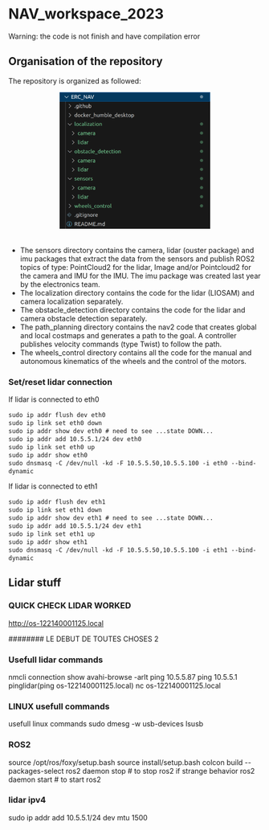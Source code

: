 # NAV_workspace_2023

Warning: the code is not finish and have compilation error


## Organisation of the repository

The repository is organized as followed:

<div style="text-align:center">
    <img src="doc/repo_structure.png" alt="Structure" width="300"/>
</div>
<br>


* The sensors directory contains the camera, lidar (ouster package) and imu packages that extract the data from the sensors and publish ROS2 topics of type: PointCloud2 for the lidar, Image and/or Pointcloud2 for the camera and IMU for the IMU. The imu package was created last year by the electronics team.
* The localization directory contains the code for the lidar (LIOSAM) and camera localization separately. 
* The obstacle_detection directory contains the code for the lidar and camera obstacle detection separately. 
* The path_planning directory contains the nav2 code that creates global and local costmaps and generates a path to the goal. A controller publishes velocity commands (type Twist) to follow the path. 
* The wheels_control directory contains all the code for the manual and autonomous kinematics of the wheels and the control of the motors.




### Set/reset lidar connection

If lidar is connected to eth0

    sudo ip addr flush dev eth0
    sudo ip link set eth0 down
    sudo ip addr show dev eth0 # need to see ...state DOWN...
    sudo ip addr add 10.5.5.1/24 dev eth0
    sudo ip link set eth0 up
    sudo ip addr show eth0
    sudo dnsmasq -C /dev/null -kd -F 10.5.5.50,10.5.5.100 -i eth0 --bind-dynamic

If lidar is connected to eth1

    sudo ip addr flush dev eth1
    sudo ip link set eth1 down
    sudo ip addr show dev eth1 # need to see ...state DOWN...
    sudo ip addr add 10.5.5.1/24 dev eth1
    sudo ip link set eth1 up
    sudo ip addr show eth1
    sudo dnsmasq -C /dev/null -kd -F 10.5.5.50,10.5.5.100 -i eth1 --bind-dynamic







## Lidar stuff
### QUICK CHECK LIDAR WORKED
http://os-122140001125.local











######## LE DEBUT DE TOUTES CHOSES 2



### Usefull lidar commands
nmcli connection show
avahi-browse -arlt
ping 10.5.5.87
ping 10.5.5.1
pinglidar(ping os-122140001125.local)
nc os-122140001125.local


### LINUX usefull commands
usefull linux commands
sudo dmesg -w
usb-devices
lsusb


### ROS2
source /opt/ros/foxy/setup.bash
source install/setup.bash
colcon build --packages-select
ros2 daemon stop  # to stop ros2 if strange behavior
ros2 daemon start # to start ros2




### lidar ipv4
sudo ip addr add 10.5.5.1/24 dev mtu 1500















